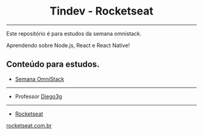 <h1 align="center"> Tindev - Rocketseat</h1>
<hr>

Este repositório é para estudos da semana omnistack.

Aprendendo sobre Node.js, React e React Native!

## Conteúdo para estudos.

- [Semana OmniStack](https://github.com/Rocketseat/semana-omnistack-8)

<hr>

- Professor [Diego3g](https://github.com/diego3g)

<hr>

- [Rocketseat](https://github.com/Rocketseat)

[rocketseat.com.br](https://rocketseat.com.br)
